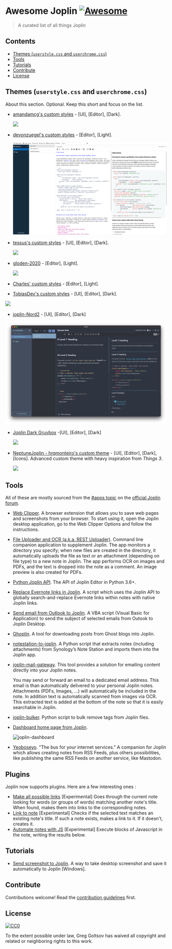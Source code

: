 # Awesome Joplin [![Awesome](https://awesome.re/badge.svg)](https://awesome.re)

> A curated list of all things Joplin


## Contents

- [Themes (`userstyle.css` and `userchrome.css`)](#themes-userstylecss-and-userchromecss)
- [Tools](#tools)
- [Tutorials](#tutorials)
- [Contribute](#contribute)
- [License](#license)


## Themes (`userstyle.css` and `userchrome.css`)

About this section. Optional. Keep this short and focus on the list.

- [amandamcg's custom styles](https://github.com/amandamcg/joplin-theme) - [UI],
  [Editor], [Dark].
  
  ![](https://raw.githubusercontent.com/amandamcg/joplin-theme/master/screenshots/v0.5.5-updates.png)

- [devonzuegel's custom styles](https://github.com/devonzuegel/joplin-custom-css) -
  [Editor], [Light].

  ![](https://raw.githubusercontent.com/devonzuegel/joplin-custom-css/master/v1.png)
  
- [tessus's custom styles](https://github.com/tessus/joplin-custom-css) - [UI],
  [Editor], [Dark].

  ![](https://raw.githubusercontent.com/tessus/joplin-custom-css/master/images/Dark.png)
  
- [gloden-2020](https://github.com/lightzhan/joplin-theme-gloden-2020) -
  [Editor], [Light].

  ![](https://raw.githubusercontent.com/lightzhan/joplin-theme-gloden-2020/master/pic/example.png)

- [Charles' custom
   styles](https://git.sr.ht/~charles/dotfiles/tree/0363ef08173f4af4c89f2e4081d165903aa27e93/overlay/.config/joplin-desktop/userstyle.css) -
   [Editor], [Light].
   
-  [TobiasDev's custom styles](https://github.com/TobiasDev/Joplin-Custom-CSS) -
   [UI], [Editor], [Dark].

  ![](https://raw.githubusercontent.com/TobiasDev/Joplin-Custom-CSS/master/Resources/JoplinDesign.png)

-  [joplin-Nord2](https://github.com/mattsbennett/joplin-Nord2) - [UI],
   [Editor], [Dark]
   
  ![](https://raw.githubusercontent.com/mattsbennett/joplin-Nord2/master/img/Nord2.png)

- [Joplin Dark Gruvbox](https://github.com/robotcorner/joplin-theme-dark-gruvbox/blob/master) -[UI], 
  [Editor], [Dark]

  ![](https://github.com/robotcorner/joplin-theme-dark-gruvbox/blob/master/screenshots/sample-img1.png)
  
- [NeptuneJoplin - hrqmonteiro's custom theme](https://github.com/hrqmonteiro/joplin-theme) - [UI],
  [Editor], [Dark], [Icons]. Advanced custom theme with heavy inspiration from _Things 3_.

  ![](https://raw.githubusercontent.com/hrqmonteiro/joplin-theme/master/assets/screenshot1.png)


## Tools

All of these are mostly sourced from the [#apps
topic](https://discourse.joplinapp.org/c/apps/11) on the [official Joplin
forum](https://discourse.joplinapp.org/c/apps/11).

- [Web Clipper](https://joplinapp.org/clipper/). A browser extension that allows
  you to save web pages and screenshots from your browser. To start using it,
  open the Joplin desktop application, go to the Web Clipper Options and follow
  the instructions.
- [File Uploader and OCR (a.k.a. REST
  Uploader)](https://github.com/kellerjustin/rest-uploader). Command line
  companion application to supplement Joplin. The app monitors a directory you
  specify; when new files are created in the directory, it automatically uploads
  the file as text or an attachment (depending on file type) to a new note in
  Joplin. The app performs OCR on images and PDFs, and the text is dropped into
  the note as a comment. An image preview is also created for PDFs.
- [Python Joplin API](https://github.com/foxmask/joplin-api). The API of Joplin
  Editor in Python 3.6+.
- [Replace Evernote links in
  Joplin](https://github.com/pentop/replaceEvernoteLinksWithJoplin). A script
  which uses the Joplin API to globally search-and-replace Evernote links within
  notes with native Joplin links.
- [Send email from Outlook to
  Joplin](https://gist.github.com/ramisedhom/0f34c5d6a8d73f0b98ac4bea2ec30be0).
  A VBA script (Visual Basic for Application) to send the subject of selected
  emails from Outook to Joplin Desktop.
- [Ghoplin](https://github.com/zblesk/Ghoplin). A tool for downloading posts
  from Ghost blogs into Joplin.
- [notestation-to-joplin](https://github.com/KraxelHuber/notestation-to-joplin).
  A Python script that extracts notes (including attachments) from Synology’s
  Note Station and imports them into the Joplin app.
- [joplin-mail-gateway](https://github.com/manolitto/joplin-mail-gateway). This
  tool provides a solution for emailing content directly into your Joplin notes.

  You may send or forward an email to a dedicated email address. This email is
  than automatically delivered to your personal Joplin notes. Attachments (PDFs,
  Images, ...) will automatically be included in the note. In addition text is
  automatically scanned from images via OCR. This extracted text is added at the
  bottom of the note so that it is easily searchable in Joplin.
- [joplin-bulker](https://github.com/andgineer/joplin-bulker). Python script to
  bulk remove tags from Joplin files.
- [Dashboard home page from
  Joplin](https://gist.github.com/ramisedhom/47eee0a3e4eb887f02c3730ed5b3c211).

  ![joplin-dashboard](https://aws1.discourse-cdn.com/standard14/uploads/cozic/original/2X/d/d02532a55a0c529b6cb24f94f02f708d606c7a19.png)
- [Yeoboseyo](https://github.com/foxmask/yeoboseyo). "The bus for your internet
  services." A companion for Joplin which allows creating notes from RSS Feeds,
  plus others possibilities, like publishing the same RSS Feeds on another
  service, like Mastodon.

## Plugins
Joplin now supports plugins. Here are a few interesting ones :

- [Make all possible links](https://github.com/S73ph4n/joplin_make_all_links) [Experimental] Goes through the current note looking for words (or groups of words) matching another note's title. When found, makes them into links to the corresponding notes.
- [Link to note](https://github.com/S73ph4n/joplin_autolinker) [Experimental] Checks if the selected text matches an existing note's title. If such a note exists, makes a link to it. If it doesn't, creates it.
- [Automate notes with JS](https://github.com/S73ph4n/joplin_automate_notes) [Experimental] Execute blocks of Javascript in the note, writing the results below.

## Tutorials

- [Send screenshot to
  Joplin](https://discourse.joplinapp.org/t/send-screenshot-to-joplin-windows/4918).
  A way to take desktop screenshot and save it automatically to Joplin
  [Windows].


## Contribute

Contributions welcome! Read the [contribution guidelines](contributing.md) first.


## License

[![CC0](https://mirrors.creativecommons.org/presskit/buttons/88x31/svg/cc-zero.svg)](https://creativecommons.org/publicdomain/zero/1.0)

To the extent possible under law, Greg Goltsov has waived all copyright and
related or neighboring rights to this work.

